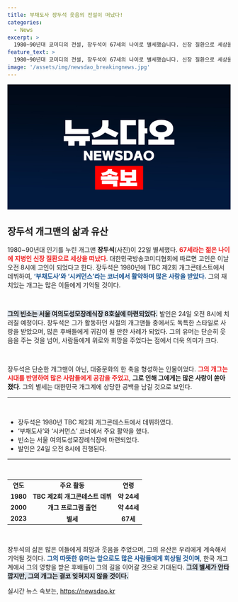 ```yaml
---
title: 부채도사 장두석 웃음의 전설이 떠났다!
categories:
  - News
excerpt: >
  1980~90년대 코미디의 전설, 장두석이 67세의 나이로 별세했습니다. 신장 질환으로 세상을 떠난 그의 마지막 여정을 추모하며, 독특한 개그로 사랑받았던 순간들을 되새겨보세요.
feature_text: >
  1980~90년대 코미디의 전설, 장두석이 67세의 나이로 별세했습니다. 신장 질환으로 세상을 떠난 그의 마지막 여정을 추모하며, 독특한 개그로 사랑받았던 순간들을 되새겨보세요.
image: '/assets/img/newsdao_breakingnews.jpg'
---
```


<p><img src="/assets/img/newsdao_breakingnews.jpg" alt="flaretime 속보" /></p>

<h2 data-ke-size="size26">장두석 개그맨의 삶과 유산</h2>

<p data-ke-size="size16">1980~90년대 인기를 누린 개그맨 <b>장두석</b>(사진)이 22일 별세했다. <b><span style="color: #ee2323;">67세라는 젊은 나이에 지병인 신장 질환으로 세상을 떠났다</span></b>. 대한민국방송코미디협회에 따르면 고인은 이날 오전 8시에 고인이 되었다고 한다. 장두석은 1980년에 TBC 제2회 개그콘테스트에서 데뷔하여, <b><span style="color: #1a5490;">‘부채도사’와 ‘시커먼스’라는 코너에서 활약하며 많은 사랑을 받았다.</span></b> 그의 재치있는 개그는 많은 이들에게 기억될 것이다.</p>

<p data-ke-size="size16">&nbsp;</p>

<p><b><span style="background-color: #21538527;">그의 빈소는 서울 여의도성모장례식장 8호실에 마련되었다.</span></b> 발인은 24일 오전 8시에 치러질 예정이다. 장두석은 그가 활동하던 시절의 개그맨들 중에서도 독특한 스타일로 사랑을 받았으며, 많은 후배들에게 귀감이 될 만한 사례가 되었다. 그의 유머는 단순히 웃음을 주는 것을 넘어, 사람들에게 위로와 희망을 주었다는 점에서 더욱 의미가 크다.</p></p>

<p data-ke-size="size16">&nbsp;</p>

<p>장두석은 단순한 개그맨이 아닌, 대중문화의 한 축을 형성하는 인물이었다. <b><span style="color: #ee2323;">그의 개그는 시대를 반영하여 많은 사람들에게 공감을 주었고</span></b>, <b>그로 인해 그에게는 많은 사랑이 쏟아졌다</b>. 그의 별세는 대한민국 개그계에 상당한 공백을 남길 것으로 보인다. </p>

<hr>

<p data-ke-size="size16">&nbsp;</p>

<ul>
<li>장두석은 1980년 TBC 제2회 개그콘테스트에서 데뷔하였다.</li>
<li>‘부채도사’와 ‘시커먼스’ 코너에서 주요 활약을 했다.</li>
<li>빈소는 서울 여의도성모장례식장에 마련되었다.</li>
<li>발인은 24일 오전 8시에 진행된다.</li>
</ul>

<hr>

<p data-ke-size="size16">&nbsp;</p>

<table style="width: 100%; border-collapse: collapse;">
<tr>
<td style="text-align: center; height: 17px;"><b>연도</b></td>
<td style="text-align: center; height: 17px;"><b>주요 활동</b></td>
<td style="text-align: center; height: 17px;"><b>연령</b></td>
</tr>
<tr>
<td style="text-align: center; height: 17px;"><b>1980</b></td>
<td style="text-align: center; height: 17px;"><b>TBC 제2회 개그콘테스트 데뷔</b></td>
<td style="text-align: center; height: 17px;"><b>약 24세</b></td>
</tr>
<tr>
<td style="text-align: center; height: 17px;"><b>2000</b></td>
<td style="text-align: center; height: 17px;"><b>개그 프로그램 출연</b></td>
<td style="text-align: center; height: 17px;"><b>약 44세</b></td>
</tr>
<tr>
<td style="text-align: center; height: 17px;"><b>2023</b></td>
<td style="text-align: center; height: 17px;"><b>별세</b></td>
<td style="text-align: center; height: 17px;"><b>67세</b></td>
</tr>
</table>

<p data-ke-size="size16">&nbsp;</p>

<p>장두석의 삶은 많은 이들에게 희망과 웃음을 주었으며, 그의 유산은 우리에게 계속해서 기억될 것이다. <b><span style="color: #1a5490;">그의 따뜻한 유머는 앞으로도 많은 사람들에게 회상될 것이며</span></b>, 한국 개그계에서 그의 영향을 받은 후배들이 그의 길을 이어갈 것으로 기대된다. <b><span style="background-color: #21538527;">그의 별세가 안타깝지만, 그의 개그는 결코 잊혀지지 않을 것이다.</span></b></p>
실시간 뉴스 속보는, <a href="https://newsdao.kr" rel="dofollow">https://newsdao.kr</a>


